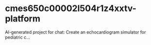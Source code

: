 # cmes650c00002l504r1z4xxtv-platform
AI-generated project for chat: Create an echocardiogram simulator for pediatric c...

